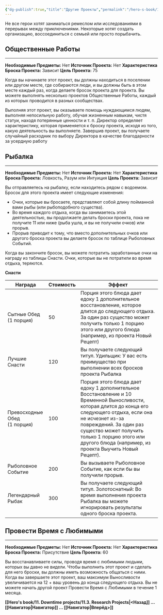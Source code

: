 ```yaml
---
{"dg-publish":true,"title":"Другие Проекты","permalink":"/hero-s-book/11-downtime-projects/11-4-other-projects/","dgPassFrontmatter":true}
---
```


Не все герои хотят заниматься ремеслом или исследованиями в перерывах между приключениями. Некоторые хотят создать организацию, воссоединиться с семьей или просто порыбачить.
## Общественные Работы
---
**Необходимые Предметы:**  Нет
**Источник Проекта:** Нет
**Характеристика Броска Проекта:** Зависит
**Цель Проекта:** 75

Когда вы начинаете этот проект, вы должны находиться в поселении или другом месте, где собираются люди, и вы должны быть в этом месте каждый раз, когда делаете бросок проекта для проекта. Вы можете выполнять несколько проектов Общественные Работы, каждый из которых проводится в разных сообществах.

Выполняя этот проект, вы оказываете помощь нуждающимся людям, выполняя непосильную работу, обучая жизненным навыкам, чистя статуи, находя потерянные ценности и т. п. Директор определяет характеристику, которая применяется к броску проекта, исходя из того, какую деятельность вы выполняете. Завершив проект, вы получаете случайный расходник по выбору Директора в качестве благодарности за усердную работу
## Рыбалка
---
**Необходимые Предметы:**  Нет
**Источник Проекта:** Нет
**Характеристика Броска Проекта:** Ловкость, Разум или Интуиция 
**Цель Проекта:** Зависит

Вы отправляетесь на рыбалку, если находитесь рядом с водоемом. Бросок для этого проекта имеет следующие изменения:

- Очки, которые вы бросаете, представляют собой длину пойманной вами рыбы (или рыбоподобного существа).
- Во время каждого отдыха, когда вы занимаетесь этой деятельностью, вы продолжаете делать броски проекта, пока не получите 11 или ниже (рыба ушла, и вы не получили очков) или прорыв.
- Прорыв приводит к тому, что вместо дополнительных очков или другого броска проекта вы делаете бросок по таблице Рыболовных Событий.

Когда вы закончите бросок, вы можете потратить заработанные очки на награду из таблицы Снасти. Очки, которые вы не потратили во время отдыха, теряются.

**Снасти**

| Награда                         | Стоимость | Эффект                                                                                                                                                                                                                                                                                                     |
| ------------------------------- | --------- | ---------------------------------------------------------------------------------------------------------------------------------------------------------------------------------------------------------------------------------------------------------------------------------------------------------- |
| Сытные Обед<br>(1 порция)       | 50        | Порция этого блюда дает едоку 1 дополнительное восстановление, которое длится до следующего отдыха. За один раз существо может получить только 1 порцию этого или другого блюда (например, из проекта Новый Рецепт)                                                                                        |
| Лучшие Снасти                   | 120       | Вы получаете следующий титул. Удильщик: У вас есть преимущество при выполнении всех бросков проекта Рыбалка                                                                                                                                                                                                |
| Превосходные Обед<br>(1 порция) | 100       | Порция этого блюда дает едоку 1 дополнительное Восстановление и 10 Временной Выносливости, которая длится до конца его следующего отдыха, если она не исчезнет из-за повреждений. За один раз существо может получить только 1 порцию этого или другого блюда (например, из проекта Выучить Новый Рецепт). |
| Рыболовное Событие              | 200       | Вы вызываете Рыболовное Событие, как если бы вы получили прорыв.                                                                                                                                                                                                                                           |
| Легендарный Рыбак               | 300       | Вы получаете следующий титул. Золотоснатный: Во время выполнения проекта Рыбалка вы можете игнорировать результаты одного броска проекта.                                                                                                                                                                  |
## Провести Время с Любимыми
---
**Необходимые Предметы:**  Нет
**Источник Проекта:** Нет
**Характеристика Броска Проекта:** Присутствие 
**Цель Проекта:** 60

Вы восстанавливаете силы, проводя время с любимыми людьми, которых вы давно не видели. Чтобы выполнить этот проект и сделать для него броски, вы должны иметь возможность общаться с ними. Когда вы завершаете этот проект, ваш максимум Выносливости увеличивается на 12 + ваш уровень до конца следующего отдыха. Вы не можете начать другой проект Провести Время с Любимыми в течение 1 месяца.

**[[Hero's book/11. Downtime projects/11.3. Research Projects\|<Назад]] ... [[Навигатор\|Навигатор]] ... [[Навигатор\|Вперёд>]]**